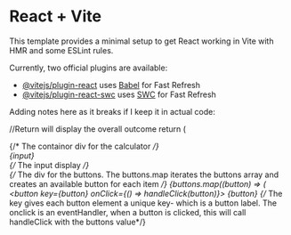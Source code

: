 # React + Vite

This template provides a minimal setup to get React working in Vite with HMR and some ESLint rules.

Currently, two official plugins are available:

- [@vitejs/plugin-react](https://github.com/vitejs/vite-plugin-react/blob/main/packages/plugin-react/README.md) uses [Babel](https://babeljs.io/) for Fast Refresh
- [@vitejs/plugin-react-swc](https://github.com/vitejs/vite-plugin-react-swc) uses [SWC](https://swc.rs/) for Fast Refresh


Adding notes here as it breaks if I keep it in actual code:


 //Return will display the overall outcome
  return (
    <div className="calculator"> {/* The containor div for the calculator */}
      <div className="display">{input}</div> {/* The input display */}
      <div className="buttons"> {/* The div for the buttons. The buttons.map iterates the buttons array and creates an available button for each item */}
        {buttons.map((button) => ( 
          <button key={button} onClick={() => handleClick(button)}>
            {button}
          </button> {/* The key gives each button element a unique key- which is a button label. The onclick is an eventHandler, when a button is clicked, this will call handleClick with the buttons value*/}
